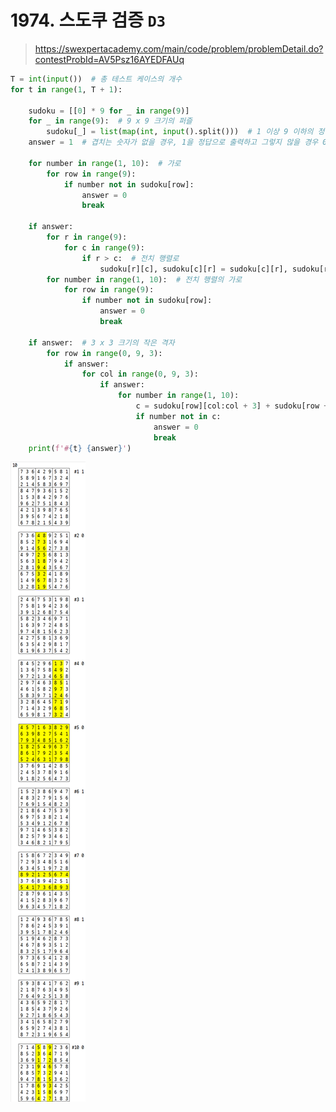 # 1974. 스도쿠 검증 `D3`

> https://swexpertacademy.com/main/code/problem/problemDetail.do?contestProbId=AV5Psz16AYEDFAUq
>

```python
T = int(input())  # 총 테스트 케이스의 개수
for t in range(1, T + 1):

    sudoku = [[0] * 9 for _ in range(9)]
    for _ in range(9):  # 9 x 9 크기의 퍼즐
        sudoku[_] = list(map(int, input().split()))  # 1 이상 9 이하의 정수
    answer = 1  # 겹치는 숫자가 없을 경우, 1을 정답으로 출력하고 그렇지 않을 경우 0 을 출력

    for number in range(1, 10):  # 가로
        for row in range(9):
            if number not in sudoku[row]:
                answer = 0
                break

    if answer:
        for r in range(9):
            for c in range(9):
                if r > c:  # 전치 행렬로
                    sudoku[r][c], sudoku[c][r] = sudoku[c][r], sudoku[r][c]
        for number in range(1, 10):  # 전치 행렬의 가로
            for row in range(9):
                if number not in sudoku[row]:
                    answer = 0
                    break

    if answer:  # 3 x 3 크기의 작은 격자
        for row in range(0, 9, 3):
            if answer:
                for col in range(0, 9, 3):
                    if answer:
                        for number in range(1, 10):
                            c = sudoku[row][col:col + 3] + sudoku[row + 1][col:col + 3] + sudoku[row + 2][col:col + 3]
                            if number not in c:
                                answer = 0
                                break
    print(f'#{t} {answer}')
```

![](https://github.com/kimsixsue/TIL/blob/master/Algorithm/SWEA/01974_%EC%8A%A4%EB%8F%84%EC%BF%A0%EA%B2%80%EC%A6%9D/README.assets/01974.png?raw=true)